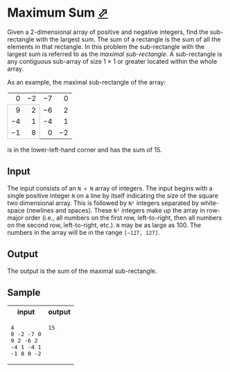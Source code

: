 # Maximum Sum [⬀](https://acm.timus.ru/problem.aspx?space=1&num=1146)

Given a 2-dimensional array of positive and negative integers, find the sub-rectangle with the largest sum. The sum of a rectangle is the sum of all the elements in that rectangle. In this problem the sub-rectangle with the largest sum is referred to as the *maximal sub-rectangle*. A sub-rectangle is any contiguous sub-array of size 1 × 1 or greater located within the whole array.

As an example, the maximal sub-rectangle of the array:

<table align="center" class="Matrix1146" style="border:0;">
 <tbody><tr>
  <td style="border:0;text-align: right;">0</td>
  <td style="border:0;text-align: right;">−2</td>
  <td style="border:0;text-align: right;">−7</td>
  <td style="border:0;text-align: right;">0</td>
 </tr>
 <tr>
  <td style="border:0; border-left: solid 1px #c0c0c0; border-top: solid 1px #c0c0c0;text-align: right;">9</td>
  <td style="border:0; border-right: solid 1px #c0c0c0; border-top: solid 1px #c0c0c0;text-align: right;">2</td>
  <td style="border:0;text-align: right;">−6</td>
  <td style="border:0;text-align: right;">2</td>
 </tr>
 <tr>
  <td style="border:0; border-left: solid 1px #c0c0c0;text-align: right;">−4</td>
  <td style="border:0; border-right: solid 1px #c0c0c0;text-align: right;">1</td>
  <td style="border:0;text-align: right;">−4</td>
  <td style="border:0;text-align: right;">1</td>
 </tr>
 <tr>
  <td style="border:0; border-left: solid 1px #c0c0c0; border-bottom: solid 1px #c0c0c0;text-align: right;">−1</td>
  <td style="border:0; border-right: solid 1px #c0c0c0; border-bottom: solid 1px #c0c0c0; text-align: right;">8</td>
  <td style="border:0; text-align: right;">0</td>
  <td style="border:0; text-align: right;">−2</td>
 </tr>
</tbody></table>

is in the lower-left-hand corner and has the sum of 15.

## Input

The input consists of an `N × N` array of integers. The input begins with a single positive integer `N` on a line by itself indicating the size of the square two dimensional array. This is followed by `N²` integers separated by white-space (newlines and spaces). These `N²` integers make up the array in row-major order (i.e., all numbers on the first row, left-to-right, then all numbers on the second row, left-to-right, etc.). `N` may be as large as 100. The numbers in the array will be in the range `[−127, 127]`.

## Output

The output is the sum of the maximal sub-rectangle.


## Sample

<table>
<tr>
<th>input</th>
<th>output</th>
</tr>
<tr>
<td style="vertical-align: top">
<pre>
4
0 -2 -7 0
9 2 -6 2
-4 1 -4 1
-1 8 0 -2
</pre>
</td>
<td style="vertical-align: top">
<pre>
15
</pre>
</td>
</tr>
</table>

